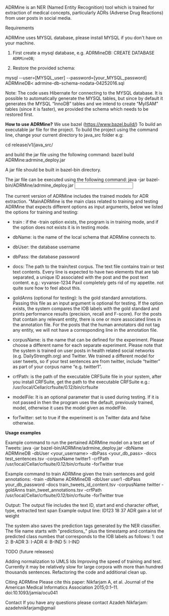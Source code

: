 ADRMine is an NER (Named Entity Recognition) tool which is trained for extraction of medical concepts, particularly ADRs (Adverse Drug Reactions) from user posts in social media.

Requirements

ADRMine uses MYSQL database, please install MYSQL if you don't have on your machine.

1) First create a mysql database, e.g. ADRMineDB:
           CREATE DATABASE `ADRMineDB`;

2) Restore the provided schema:

mysql --user=[MYSQL_user] --password=[your_MYSQL_password]  ADRMineDB< adrmine-db-schema-nodata-04252016.sql

Note: The code uses Hibernate for connecting to the MYSQL database. It is possible to automatically generate the MYSQL tables, but since by default it generates the MYSQL “InnoDB” tables and we intend to create “MyISAM” tables (since it is faster), we provided the schema which needs to be restored first.

**How to use ADRMine?**
We use bazel (https://www.bazel.build/) To build an executable jar file for the project. To build the project using the command line, change your current directory to java_src folder e.g:

cd release/v1/java_src/

and build the jar file using the following command:
bazel build ADRMine:adrmine_deploy.jar

A jar file should be built in bazel-bin directory.

The jar file can be executed using the following command:
java -jar bazel-bin/ADRMine/adrmine_deploy.jar <input OPTIONS>

The current version of ADRMine includes the trained models for  ADR extraction. "MainADRMine is the main class related to training and testing ADRMine that expects different options as input arguments, below we listed the options for training and testing:
+ train : if the -train option exists, the program is in training mode, and if the option does not exists it is in testing mode.
+ dbName: is the name of the local schema that ADRMine connects to.
+ dbUser: the database username
+ dbPass: the database password
+ docs: The path to the train/test corpus. The text file contains train or test text contents. Every line is expected to have two elements that are tab separated, a unique ID associated with the post and the post text content. 
 e.g.: vyvanse-1234	Paxil completely gets rid of my appetite. not quite sure how to feel about this.

+ goldAnns (optional for testing): Is the gold standard annotations. Passing this file as an input argument is optional for testing. If the option exists, the system compares the IOB labels with the gold standard and prints performance results (precision, recall and F-score).
 For the posts that contain any relevant entity, there is one or more associated lines in the annotation file. For the posts that the human annotators did not tag any entity, we will not have a corresponding line in the annotation file.
 
+ corpusName: is the name that can be defined for the experiment. Please choose a different name for each separate experiment. Please note that the system is trained on user posts in health related social networks (e.g. DailyStrength.org) and  Twitter. We trained a different model for user tweets, so if your test sentences are from twitter, include “twitter” as part of your corpus name “e.g. twitter1”.
+ crfPath: is the path of the executable CRFSuite file in your system, after you install CRFSuite, get the path to the executable CRFSuite e.g.: /usr/local/Cellar/crfsuite/0.12/bin/crfsuite
+ modelFile: It is an optional parameter that is used during testing. If it is not passed in then the program uses the default, previously trained, model, otherwise it uses the model given as modelFile.
+ forTwitter: set to true if the experiment is on Twitter data and false otherwise. 
 
**Usage examples**

Example command to run the pertained ADRMine model on a test set of Tweets:
java -jar bazel-bin/ADRMine/adrmine_deploy.jar -dbName ADRMineDB -dbUser <your_username> -dbPass <your_db_pass> -docs test_sentences.tsv -corpusName twitter1 -crfPath /usr/local/Cellar/crfsuite/0.12/bin/crfsuite -forTwitter true

Example command to train ADRMine given the train sentences and gold annotations:
 -train -dbName ADRMineDB -dbUser user1 -dbPass your_db_password -docs train_tweets_id_content.tsv -corpusName twitter -goldAnns train_tweet_annotations.tsv -crfPath /usr/local/Cellar/crfsuite/0.12/bin/crfsuite -forTwitter true

Output:
The output file includes the text ID, start and end character offset, type, extracted text span
Example output line:
ID123	18	37	ADR	gain a lot of weight

The system also saves the prediction tags generated by the NER classifier. The file name starts with "predictions_" plus the timestamp and contains the predicted class numbes that corresponds to the IOB labels as follows:
1: out
2: B-ADR
3: I-ADR
4: B-IND
5: I-IND

TODO (future releases)

Adding normalization to UMLS Ids
Improving the speed of training and test. Currently it may be relatively slow for large corpora with more than hundred thousands sentences.
Refactoring the code and additional clean up.


Citing ADRMine
Please cite this paper: Nikfarjam A, et al. Journal of the American Medical Informatics Association 2015;0:1–11. doi:10.1093/jamia/ocu041

Contact
If you have any questions please contact Azadeh Nikfarjam: azadehnikfarjam@gmail






